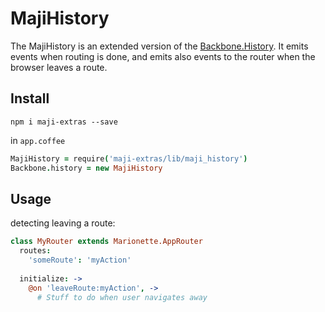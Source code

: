 # MajiHistory

The MajiHistory is an extended version of the [Backbone.History][bbhist]. It emits events when routing is done, and emits also events to the router when the browser leaves a route.

[bbhist]: http://backbonejs.org/#History

## Install

`npm i maji-extras --save`

in `app.coffee`

```coffee
MajiHistory = require('maji-extras/lib/maji_history')
Backbone.history = new MajiHistory
```

## Usage

detecting leaving a route:

```coffee
class MyRouter extends Marionette.AppRouter
  routes:
    'someRoute': 'myAction'
    
  initialize: ->
    @on 'leaveRoute:myAction', ->
      # Stuff to do when user navigates away
```
